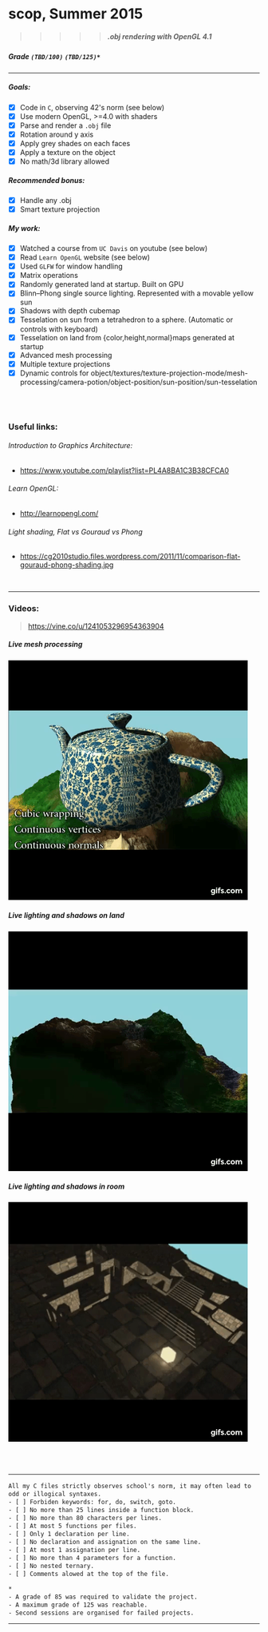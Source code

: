# scop, Summer 2015
>>>>> ##### .obj rendering with OpenGL 4.1

##### Grade ``(TBD/100)`` ``(TBD/125)*``
--------  -----------------------


##### Goals:
- [X] Code in `C`, observing 42's norm (see below)
- [X] Use modern OpenGL, >=4.0 with shaders
- [X] Parse and render a `.obj` file
- [X] Rotation around y axis
- [X] Apply grey shades on each faces
- [X] Apply a texture on the object
- [X] No math/3d library allowed

##### Recommended bonus:
- [X] Handle any .obj
- [X] Smart texture projection

##### My work:
- [X] Watched a course from `UC Davis` on youtube (see below)
- [X] Read `Learn OpenGL` website (see below)
- [X] Used `GLFW` for window handling
- [X] Matrix operations
- [X] Randomly generated land at startup. Built on GPU
- [X] Blinn–Phong single source lighting. Represented with a movable yellow sun
- [X] Shadows with depth cubemap
- [X] Tesselation on sun from a tetrahedron to a sphere. (Automatic or controls with keyboard)
- [X] Tesselation on land from {color,height,normal}maps generated at startup
- [X] Advanced mesh processing
- [X] Multiple texture projections
- [X] Dynamic controls for object/textures/texture-projection-mode/mesh-processing/camera-potion/object-position/sun-position/sun-tesselation
<BR>
<BR>

### Useful links:
###### Introduction to Graphics Architecture:
- https://www.youtube.com/playlist?list=PL4A8BA1C3B38CFCA0

###### Learn OpenGL:
- http://learnopengl.com/

###### Light shading, Flat vs Gouraud vs Phong
- https://cg2010studio.files.wordpress.com/2011/11/comparison-flat-gouraud-phong-shading.jpg

<BR>

---

### Videos:
> https://vine.co/u/1241053296954363904

##### Live mesh processing
![Live mesh processing](./images/etTTJpeqFzB.gif)<BR>

##### Live lighting and shadows on land
![Lighting and shadows on land](./images/eI9ImE3uE5b.gif)<BR>

##### Live lighting and shadows in room
![Lighting and shadows in room](./images/ejqKYmVdzgq.gif)<BR>


<BR><BR>

---

```
All my C files strictly observes school's norm, it may often lead to odd or illogical syntaxes.
- [ ] Forbiden keywords: for, do, switch, goto.
- [ ] No more than 25 lines inside a function block.
- [ ] No more than 80 characters per lines.
- [ ] At most 5 functions per files.
- [ ] Only 1 declaration per line.  
- [ ] No declaration and assignation on the same line.
- [ ] At most 1 assignation per line.
- [ ] No more than 4 parameters for a function.
- [ ] No nested ternary.
- [ ] Comments alowed at the top of the file.
```
```
*
- A grade of 85 was required to validate the project.
- A maximum grade of 125 was reachable.
- Second sessions are organised for failed projects.
```

---
